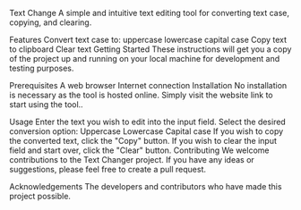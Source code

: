 
Text Change
A simple and intuitive text editing tool for converting text case, copying, and clearing.

Features
Convert text case to:
uppercase
lowercase
capital case
Copy text to clipboard
Clear text
Getting Started
These instructions will get you a copy of the project up and running on your local machine for development and testing purposes.

Prerequisites
A web browser
Internet connection
Installation
No installation is necessary as the tool is hosted online. Simply visit the website link to start using the tool..

Usage
Enter the text you wish to edit into the input field.
Select the desired conversion option:
Uppercase
Lowercase
Capital case
If you wish to copy the converted text, click the "Copy" button.
If you wish to clear the input field and start over, click the "Clear" button.
Contributing
We welcome contributions to the Text Changer project. If you have any ideas or suggestions, please feel free to create a pull request.


Acknowledgements
The developers and contributors who have made this project possible.
